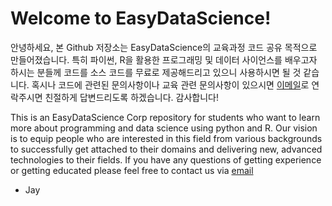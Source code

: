 # Welcome to EasyDataScience!

안녕하세요, 본 Github 저장소는 EasyDataScience의 교육과정 코드 공유 목적으로 만들어졌습니다. 특히 파이썬, R을 활용한 프로그래밍 및 데이터 사이언스를 배우고자 하시는 분들께 코드를 소스 코드를 무료로 제공해드리고 있으니 사용하시면 될 것 같습니다.
혹시나 코드에 관련된 문의사항이나 교육 관련 문의사항이 있으시면 [이메일](easydatascience@naver.com)로 연락주시면 친절하게 답변드리도록 하겠습니다.
감사합니다!

This is an EasyDataScience Corp repository for students who want to learn more about programming and data science using python and R. 
Our vision is to equip people who are interested in this field from various backgrounds to successfully get attached to their domains and delivering new, advanced technologies to their fields. 
If you have any questions of getting experience or getting educated please feel free to contact us via [email](easydatascience@naver.com)

- Jay





